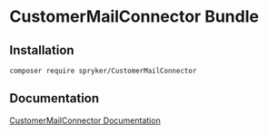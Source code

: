 # CustomerMailConnector Bundle

## Installation

```
composer require spryker/CustomerMailConnector
```

## Documentation

[CustomerMailConnector Documentation](https://spryker.github.io/customer-mail-connector/index.html)




